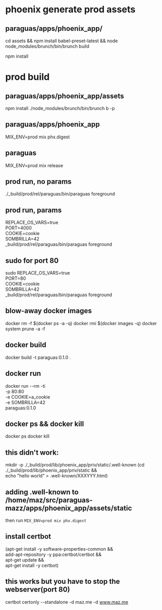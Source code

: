 # phoenix generate prod assets

## paraguas/apps/phoenix_app/

cd assets && npm install babel-preset-latest && node node_modules/brunch/bin/brunch build

npm install


# prod build

## paraguas/apps/phoenix_app/assets 

npm install
./node_modules/brunch/bin/brunch b -p

## paraguas/apps/phoenix_app

MIX_ENV=prod mix phx.digest

## paraguas

MIX_ENV=prod mix release

## prod run, no params

./_build/prod/rel/paraguas/bin/paraguas foreground

## prod run, params

REPLACE_OS_VARS=true \
  PORT=4000 \
  COOKIE=cookie \
  SOMBRILLA=42 \
  _build/prod/rel/paraguas/bin/paraguas foreground

## sudo for port 80

sudo REPLACE_OS_VARS=true \
  PORT=80 \
  COOKIE=cookie \
  SOMBRILLA=42 \
  _build/prod/rel/paraguas/bin/paraguas foreground

## blow-away docker images

docker rm -f $(docker ps -a -q)
docker rmi $(docker images -q)
docker system prune -a -f

## docker build

docker build -t paraguas:0.1.0 .

## docker run

docker run --rm -ti \
             -p 80:80 \
             -e COOKIE=a_cookie \
             -e SOMBRILLA=42 \
             paraguas:0.1.0

## docker ps && docker kill

docker ps
docker kill <image name>


## this didn't work:

mkdir -p ./_build/prod/lib/phoenix_app/priv/static/.well-known
(cd ./_build/prod/lib/phoenix_app/priv/static && \
 echo "hello world" > .well-known/XXXYYY.html)

## adding .well-known to /home/maz/src/paraguas-mazz/apps/phoenix_app/assets/static
 
then run ```MIX_ENV=prod mix phx.digest```

## install certbot

(apt-get install -y software-properties-common && \
 add-apt-repository -y ppa:certbot/certbot && \
 apt-get update && \
 apt-get install -y certbot)

## this works but you have to stop the webserver(port 80)

 certbot certonly --standalone -d maz.me -d www.maz.me
